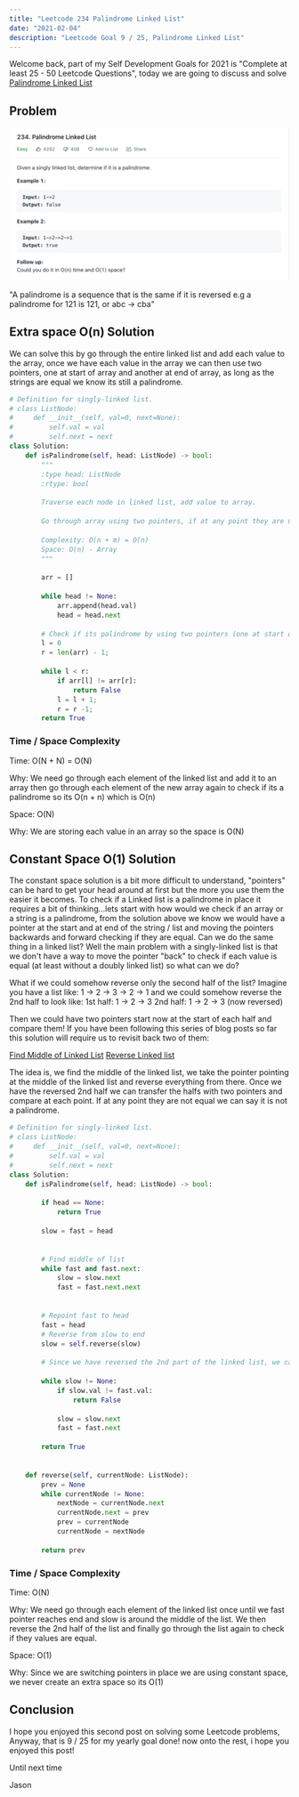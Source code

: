 ```yaml
---
title: "Leetcode 234 Palindrome Linked List"
date: "2021-02-04"
description: "Leetcode Goal 9 / 25, Palindrome Linked List"
---
```


Welcome back, part of my Self Development Goals for 2021 is "Complete at least 25 - 50 Leetcode Questions", today we are going to discuss and solve [Palindrome Linked List](https://leetcode.com/problems/palindrome-linked-list/)

## Problem

![Palindrome Linked List](./images/palindrome-linked-list.png)

"A palindrome is a sequence that is the same if it is reversed e.g a palindrome for 121 is 121, or abc -> cba"

## Extra space O(n) Solution

We can solve this by go through the entire linked list and add each value to the array, once we have each value in the array we can then use two pointers, one at start of array and another at end of array, as long as the strings are equal we know its still a palindrome.

```py
# Definition for singly-linked list.
# class ListNode:
#     def __init__(self, val=0, next=None):
#         self.val = val
#         self.next = next
class Solution:
    def isPalindrome(self, head: ListNode) -> bool:
        """
        :type head: ListNode
        :rtype: bool

        Traverse each node in linked list, add value to array.

        Go through array using two pointers, if at any point they are not the same return false, if we make it to end of list return True

        Complexity: O(n + m) = O(n)
        Space: O(n) - Array
        """

        arr = []

        while head != None:
            arr.append(head.val)
            head = head.next

        # Check if its palindrome by using two pointers (one at start of array and one at end, comparing them as we go)
        l = 0
        r = len(arr) - 1;

        while l < r:
            if arr[l] != arr[r]:
                return False
            l = l + 1;
            r = r -1;
        return True
```

### Time / Space Complexity

Time: O(N + N) = O(N)

Why: We need go through each element of the linked list and add it to an array then go through each element of the new array again to check if its a palindrome so its O(n + n) which is O(n)

Space: O(N)

Why: We are storing each value in an array so the space is O(N)

## Constant Space O(1) Solution

The constant space solution is a bit more difficult to understand, "pointers" can be hard to get your head around at first but the more you use them the easier it becomes. To check if a Linked list is a palindrome in place it requires a bit of thinking...lets start with how would we check if an array or a string is a palindrome, from the solution above we know we would have a pointer at the start and at end of the string / list and moving the pointers backwards and forward checking if they are equal. Can we do the same thing in a linked list? Well the main problem with a singly-linked list is that we don't have a way to move the pointer "back" to check if each value is equal (at least without a doubly linked list) so what can we do?

What if we could somehow reverse only the second half of the list? Imagine you have a list like: 1 -> 2 -> 3 -> 2 -> 1 and we could somehow reverse the 2nd half to look like:
1st half: 1 -> 2 -> 3
2nd half: 1 -> 2 -> 3 (now reversed)

Then we could have two pointers start now at the start of each half and compare them! If you have been following this series of blog posts so far this solution will require us to revisit back two of them:

[Find Middle of Linked List](TBA)
[Reverse Linked list](TBA)

The idea is, we find the middle of the linked list, we take the pointer pointing at the middle of the linked list and reverse everything from there. Once we have the reversed 2nd half we can transfer the halfs with two pointers and compare at each point. If at any point they are not equal we can say it is not a palindrome.

```py
# Definition for singly-linked list.
# class ListNode:
#     def __init__(self, val=0, next=None):
#         self.val = val
#         self.next = next
class Solution:
    def isPalindrome(self, head: ListNode) -> bool:

        if head == None:
            return True

        slow = fast = head


        # Find middle of list
        while fast and fast.next:
            slow = slow.next
            fast = fast.next.next


        # Repoint fast to head
        fast = head
        # Reverse from slow to end
        slow = self.reverse(slow)

        # Since we have reversed the 2nd part of the linked list, we can now go through each node and compare slow and fast values, fast will point to start -> middle, slow will point from middle to end (reversed)

        while slow != None:
            if slow.val != fast.val:
                return False

            slow = slow.next
            fast = fast.next

        return True


    def reverse(self, currentNode: ListNode):
        prev = None
        while currentNode != None:
            nextNode = currentNode.next
            currentNode.next = prev
            prev = currentNode
            currentNode = nextNode

        return prev
```

### Time / Space Complexity

Time: O(N)

Why: We need go through each element of the linked list once until we fast pointer reaches end and slow is around the middle of the list. We then reverse the 2nd half of the list and finally go through the list again to check if they values are equal.

Space: O(1)

Why: Since we are switching pointers in place we are using constant space, we never create an extra space so its O(1)

## Conclusion

I hope you enjoyed this second post on solving some Leetcode problems, Anyway, that is 9 / 25 for my yearly goal done! now onto the rest, i hope you enjoyed this post!

Until next time

Jason
